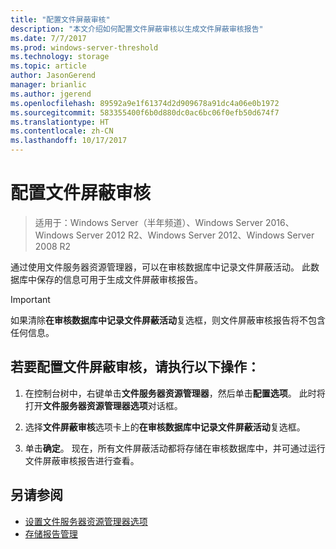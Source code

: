 ```yaml
---
title: "配置文件屏蔽审核"
description: "本文介绍如何配置文件屏蔽审核以生成文件屏蔽审核报告"
ms.date: 7/7/2017
ms.prod: windows-server-threshold
ms.technology: storage
ms.topic: article
author: JasonGerend
manager: brianlic
ms.author: jgerend
ms.openlocfilehash: 89592a9e1f61374d2d909678a91dc4a06e0b1972
ms.sourcegitcommit: 583355400f6b0d880dc0ac6bc06f0efb50d674f7
ms.translationtype: HT
ms.contentlocale: zh-CN
ms.lasthandoff: 10/17/2017
---
```

# <a name="configure-file-screen-audit"></a>配置文件屏蔽审核

> 适用于：Windows Server（半年频道）、Windows Server 2016、Windows Server 2012 R2、Windows Server 2012、Windows Server 2008 R2

通过使用文件服务器资源管理器，可以在审核数据库中记录文件屏蔽活动。 此数据库中保存的信息可用于生成文件屏蔽审核报告。

> [!Important]
> 如果清除**在审核数据库中记录文件屏蔽活动**复选框，则文件屏蔽审核报告将不包含任何信息。

## <a name="to-configure-file-screen-audit"></a>若要配置文件屏蔽审核，请执行以下操作：

1.  在控制台树中，右键单击**文件服务器资源管理器**，然后单击**配置选项**。 此时将打开**文件服务器资源管理器选项**对话框。

2.  选择**文件屏蔽审核**选项卡上的**在审核数据库中记录文件屏蔽活动**复选框。

3.  单击**确定**。 现在，所有文件屏蔽活动都将存储在审核数据库中，并可通过运行文件屏蔽审核报告进行查看。

## <a name="see-also"></a>另请参阅

-   [设置文件服务器资源管理器选项](setting-file-server-resource-manager-options.md)
-   [存储报告管理](storage-reports-management.md)
